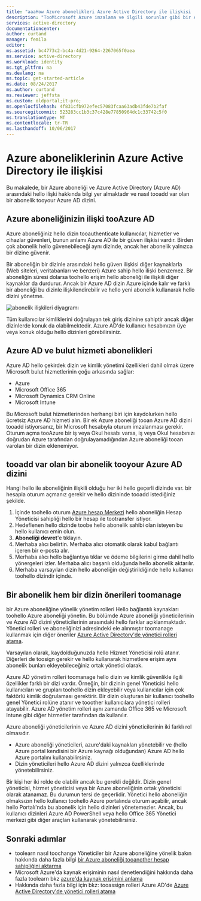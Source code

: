 ```yaml
---
title: "aaaHow Azure abonelikleri Azure Active Directory ile ilişkisi | Microsoft Docs"
description: "TooMicrosoft Azure imzalama ve ilgili sorunlar gibi bir Azure aboneliği ve Azure Active Directory arasında hello ilişki."
services: active-directory
documentationcenter: 
author: curtand
manager: femila
editor: 
ms.assetid: bc4773c2-bc4a-4d21-9264-2267065f0aea
ms.service: active-directory
ms.workload: identity
ms.tgt_pltfrm: na
ms.devlang: na
ms.topic: get-started-article
ms.date: 08/24/2017
ms.author: curtand
ms.reviewer: jeffsta
ms.custom: oldportal;it-pro;
ms.openlocfilehash: 4f831cfb972efec57083fcaa63adb43fde7b2faf
ms.sourcegitcommit: 523283cc1b3c37c428e77850964dc1c33742c5f0
ms.translationtype: MT
ms.contentlocale: tr-TR
ms.lasthandoff: 10/06/2017
---
```

# <a name="how-azure-subscriptions-are-associated-with-azure-active-directory"></a>Azure aboneliklerinin Azure Active Directory ile ilişkisi
Bu makalede, bir Azure aboneliği ve Azure Active Directory (Azure AD) arasındaki hello ilişki hakkında bilgi yer almaktadır ve nasıl tooadd var olan bir abonelik tooyour Azure AD dizini.

## <a name="your-azure-subscriptions-relationship-tooazure-ad"></a>Azure aboneliğinizin ilişki tooAzure AD
Azure aboneliğiniz hello dizin tooauthenticate kullanıcılar, hizmetler ve cihazlar güvenleri, bunun anlamı Azure AD ile bir güven ilişkisi vardır. Birden çok abonelik hello güvenebileceği aynı dizinde, ancak her abonelik yalnızca bir dizine güvenir. 

Bir aboneliğin bir dizinle arasındaki hello güven ilişkisi diğer kaynaklarla (Web siteleri, veritabanları ve benzeri) Azure sahip hello ilişki benzemez. Bir aboneliğin süresi dolarsa toohello erişim hello aboneliği ile ilişkili diğer kaynaklar da durdurur. Ancak bir Azure AD dizin Azure içinde kalır ve farklı bir aboneliği bu dizinle ilişkilendirebilir ve hello yeni abonelik kullanarak hello dizini yönetme.

![abonelik ilişkileri diyagramı](./media/active-directory-how-subscriptions-associated-directory/WAAD_OrgAccountSubscription.png)

Tüm kullanıcılar kimliklerini doğrulayan tek giriş dizinine sahiptir ancak diğer dizinlerde konuk da olabilmektedir. Azure AD'de kullanıcı hesabınızın üye veya konuk olduğu hello dizinleri görebilirsiniz.

## <a name="azure-ad-and-cloud-service-subscriptions"></a>Azure AD ve bulut hizmeti abonelikleri
Azure AD hello çekirdek dizin ve kimlik yönetimi özellikleri dahil olmak üzere Microsoft bulut hizmetlerinin çoğu arkasında sağlar:

* Azure
* Microsoft Office 365
* Microsoft Dynamics CRM Online
* Microsoft Intune

Bu Microsoft bulut hizmetlerinden herhangi biri için kaydolurken hello ücretsiz Azure AD hizmeti alın. Bir ek Azure aboneliği tooan Azure AD dizini tooadd istiyorsanız, bir Microsoft hesabıyla oturum imzalanması gerekir. Oturum açma tooAzure bir iş veya Okul hesabı varsa, iş veya Okul hesabınızı doğrudan Azure tarafından doğrulayamadığından Azure aboneliği tooan varolan bir dizin eklenemiyor. 

## <a name="tooadd-an-existing-subscription-tooyour-azure-ad-directory"></a>tooadd var olan bir abonelik tooyour Azure AD dizini
Hangi hello ile aboneliğinin ilişkili olduğu her iki hello geçerli dizinde var. bir hesapla oturum açmanız gerekir ve hello dizininde tooadd istediğiniz şekilde. 

1. İçinde toohello oturum [Azure hesap Merkezi](https://account.windowsazure.com/Home/Index) hello aboneliğin Hesap Yöneticisi sahipliği hello bir hesap ile tootransfer istiyor.
2. Hedeflenen hello dizinde toobe hello abonelik sahibi olan isteyen bu hello kullanıcı emin olun.
3. **Aboneliği devret**'e tıklayın.
4. Merhaba alıcı belirtin. Merhaba alıcı otomatik olarak kabul bağlantı içeren bir e-posta alır.
5. Merhaba alıcı hello bağlantıya tıklar ve ödeme bilgilerini girme dahil hello yönergeleri izler. Merhaba alıcı başarılı olduğunda hello abonelik aktarılır. 
6. Merhaba varsayılan dizin hello aboneliğin değiştirildiğinde hello kullanıcı toohello dizindir içinde.


## <a name="suggestions-toomanage-both-a-subscription-and-a-directory"></a>Bir abonelik hem bir dizin önerileri toomanage
bir Azure aboneliğine yönelik yönetim rolleri Hello bağlantılı kaynakları toohello Azure aboneliği yönetin. Bu bölümde Azure aboneliği yöneticilerinin ve Azure AD dizini yöneticilerinin arasındaki hello farklar açıklanmaktadır. Yönetici rolleri ve aboneliğinizi adresindeki ele alınmıştır toomanage kullanmak için diğer öneriler [Azure Active Directory'de yönetici rolleri atama](active-directory-assign-admin-roles.md).

Varsayılan olarak, kaydolduğunuzda hello Hizmet Yöneticisi rolü atanır. Diğerleri de toosign gerekir ve hello kullanarak hizmetlere erişim aynı abonelik bunları ekleyebileceğiniz ortak yönetici olarak. 

Azure AD yönetim rolleri toomanage hello dizin ve kimlik güvenlikle ilgili özellikler farklı bir dizi vardır. Örneğin, bir dizinin genel Yöneticisi hello kullanıcıları ve grupları toohello dizin ekleyebilir veya kullanıcılar için çok faktörlü kimlik doğrulaması gerektirir. Bir dizin oluşturan bir kullanıcı toohello genel Yönetici rolüne atanır ve tooother kullanıcılara yönetici rolleri atayabilir. Azure AD yönetim rolleri aynı zamanda Office 365 ve Microsoft Intune gibi diğer hizmetler tarafından da kullanılır. 

Azure aboneliği yöneticilerinin ve Azure AD dizini yöneticilerinin iki farklı rol olmasıdır. 
* Azure aboneliği yöneticileri, azure'daki kaynakları yönetebilir ve (hello Azure portal kendisini bir Azure kaynağı olduğundan) Azure AD hello Azure portalını kullanabilirsiniz. 
* Dizin yöneticileri hello Azure AD dizini yalnızca özelliklerinde yönetebilirsiniz.

Bir kişi her iki rolde de olabilir ancak bu gerekli değildir. Dizin genel yöneticisi, hizmet yöneticisi veya bir Azure aboneliğinin ortak yöneticisi olarak atanamaz. Bu durumun tersi de geçerlidir. Yönetici hello aboneliğin olmaksızın hello kullanıcı toohello Azure portalında oturum açabilir, ancak hello Portalı'nda bu abonelik için hello dizinleri yönetemezler. Ancak, bu kullanıcı dizinleri Azure AD PowerShell veya hello Office 365 Yönetici merkezi gibi diğer araçları kullanarak yönetebilirsiniz.

## <a name="next-steps"></a>Sonraki adımlar
* toolearn nasıl toochange Yöneticiler bir Azure aboneliğine yönelik bakın hakkında daha fazla bilgi [bir Azure aboneliği tooanother hesap sahipliğini aktarma](../billing/billing-subscription-transfer.md)
* Microsoft Azure'da kaynak erişiminin nasıl denetlendiğini hakkında daha fazla toolearn bkz [azure'da kaynak erişimini anlama](active-directory-understanding-resource-access.md)
* Hakkında daha fazla bilgi için bkz: tooassign rolleri Azure AD'de [Azure Active Directory'de yönetici rolleri atama](active-directory-assign-admin-roles-azure-portal.md)

<!--Image references-->
[1]: ./media/active-directory-how-subscriptions-associated-directory/WAAD_PassThruAuth.png
[2]: ./media/active-directory-how-subscriptions-associated-directory/WAAD_OrgAccountSubscription.png
[3]: ./media/active-directory-how-subscriptions-associated-directory/WAAD_SignInDisambiguation.PNG
